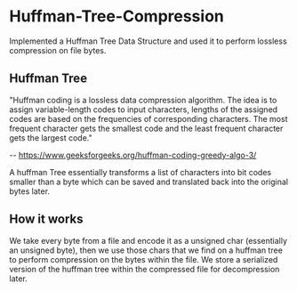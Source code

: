 # Huffman-Tree-Compression
Implemented a Huffman Tree Data Structure and used it to perform lossless compression on file bytes.

## Huffman Tree
"Huffman coding is a lossless data compression algorithm. The idea is to assign variable-length codes to input characters, lengths of the assigned codes are based on the frequencies of corresponding characters. The most frequent character gets the smallest code and the least frequent character gets the largest code."

-- https://www.geeksforgeeks.org/huffman-coding-greedy-algo-3/

A huffman Tree essentially transforms a list of characters into bit codes smaller than a byte which can be saved and translated back into the original bytes later.

## How it works
We take every byte from a file and encode it as a unsigned char (essentially an unsigned byte), then we use those chars that we find on a huffman tree to perform compression on the bytes within the file. We store a serialized version of the huffman tree within the compressed file for decompression later.
